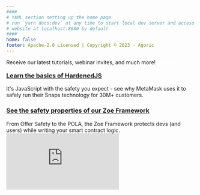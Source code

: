 ```yaml
---
####
# YAML section setting up the home page
# run `yarn docs:dev` at any time to start local dev server and access
# website at localhost:8080 by default
####
home: false
footer: Apache-2.0 Licensed | Copyright © 2023 - Agoric
---
```


<div class="home-banner">
  Receive our latest tutorials, webinar invites, and much more! <a href="https://agoric.com/dev-newsletter" style="color: white;text-decoration: underline;"">Join our newsletter</a>
</div>

<div class="home-section">
  <HomeButtonHeader
    title="Agoric documentation"
    text="The Agoric platform makes it possible to write safer smart contracts with your JavaScript skill set."
  />
  <HomeButtonRow
    title1="What's Agoric"
    text1="Learn about Agoric and its JavaScript platform"
    link1="https://www.agoric.com"
    title2="Getting Started"
    text2="Set up your environment and start building apps"
    link2="/guides/getting-started/"
    title3="Contract Framework"
    text3="See the safety properties of our Zoe Framework"
    link3="/guides/zoe/"
    title4="Token Protocol"
    text4="Understand the ins and outs of Agoric's Electronic Rights Transfer Protocol (ERTP)"
    link4="/guides/ertp/"
    title5="Samples"
    text5="Look through our smart contract and dapp examples"
    link5="/guides/zoe/contracts/"
    title6="Bounties"
    text6="A rotating list of incentivized bounties to grow our platform"
    link6="https://components.agoric.com/bounties/open-bounties"
    />
</div>

<div class="home-section">
  <HomeButtonHeader
    title="Blockchain resources"
    text="The tools your need to get the job done."
  />
  <HomeButtonRow
    title1="Block Explorer"
    text1="View transactions across the Agoric chain"
    link1="https://bigdipper.live/agoric"
    title2="Keplr Wallet"
    text2="Sign transactions with the most popular wallet in Cosmos"
    link2="https://www.keplr.app/download"
    title3="Component Library"
    text3="Pre-built smart contracts for DeFi, NFTs, and cross-chain!"
    link3="https://components.agoric.com/"
    title4="Cosmos SDK"
    text4="Our battle-tested consensus mechanism"
    link4="https://docs.cosmos.network/"
    title5="IBC"
    text5="The protocol ensuring Agoric is interoperable with 60+ chains"
    link5="https://ibc.cosmos.network/main"
    title6="Integrations"
    text6="Browse through our catalogue of integrations"
    link6="/guides/integration/chain-integration"
    />
  </div>

<div class="home-section">
  <HomeButtonHeader
      title="Ready to learn more?"
      text="Once you've completed the Getting Started, here are a few next steps."
    />
  <h3 style="margin-top: 0em;">
    <a href="/guides/js-programming/hardened-js.html">Learn the basics of HardenedJS</a>
  </h3>
  It's JavaScript with the safety you expect - see why MetaMask uses it to safely run their Snaps technology for 30M+ customers.
  <h3>
    <a href="/guides/zoe/">See the safety properties of our Zoe Framework</a>
  </h3>
  From Offer Safety to the POLA, the Zoe Framework protects devs (and users) while writing your smart contract logic.
</div>

<div class="home-section">
  <HomeButtonHeader
      title="Videos"
      text="Check out our primer on writing programmable smart contracts in JavaScript!"
    />

  <div>
<iframe class="youtube-embed" src="https://www.youtube-nocookie.com/embed/Em32hztid_k?si=3bfO6P4vEWV-qoKd&amp;controls=0" title="YouTube video player" frameborder="0" allow="accelerometer; autoplay; clipboard-write; encrypted-media; gyroscope; picture-in-picture; web-share" allowfullscreen></iframe>
  </div>
</div>

<div class="home-section">
  <HomeButtonHeader
      title="Connect with us"
      text=""
    />
  <HomeButtonRow
    title1="Office Hours"
    text1="Workshop ideas with our engineers every Wednesday!"
    link1="https://agoric.com/office-hours"
    title2="Discord"
    text2="Meet our developer community and make friend <3"
    link2="https://agoric.com/discord"
    title3="Twitter"
    text3="Catch up on all things Agoric product, events, and more"
    link3="https://twitter.com/agoric"
  />
</div>
